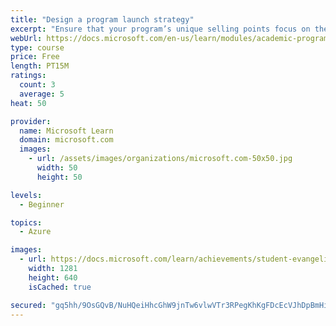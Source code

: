 ```yaml
---
title: "Design a program launch strategy"
excerpt: "Ensure that your program’s unique selling points focus on the benefits of implementing certifications, and discover the support available through the Microsoft Learn for Educators program."
webUrl: https://docs.microsoft.com/en-us/learn/modules/academic-program-certifications-design-program-launch/
type: course
price: Free
length: PT15M
ratings:
  count: 3
  average: 5
heat: 50

provider:
  name: Microsoft Learn
  domain: microsoft.com
  images:
    - url: /assets/images/organizations/microsoft.com-50x50.jpg
      width: 50
      height: 50

levels:
  - Beginner

topics:
  - Azure

images:
  - url: https://docs.microsoft.com/learn/achievements/student-evangelism/academic-program-certifications-design-program-launch-social.png
    width: 1281
    height: 640
    isCached: true

secured: "gq5hh/9OsGQvB/NuHQeiHhcGhW9jnTw6vlwVTr3RPegKhKgFDcEcVJhDpBmHiP1qEKE8yrMJ/cI5QsXzudJ4uJTNJE7sZPs2Z5qqb0PR+gjj+XRxUE3A389WK1bGTA6X7UhXC34YFw+0V9YLXqxCPyAXUqUQdgzShydG1CPGjCvkp1jkGwP4NGtGzlMsK1Sqi+JdBw3flrk+pnurkh00qM1xTgOt8DtkQI/SSfngnapLUY5JhPzQoM84BPGXylywSmOyOB7qbfhyPh6puEWu8R7X5/0HJXFTSSG4uYAXXZp1aIZp8yiGsBI8AUMKebjXB7r+UFm55vCaC6wrbglqvjAeOIFMf0UKL/nISmVOCzSP1bAe4TjX7W3B9UmYhyX56SJz5Iv6REfSsMXRt5lnY/zKJgKSKzZmyy/VscjBjIU=;IY1qGWjWNpv0cTvOD4lJLw=="
---
```


